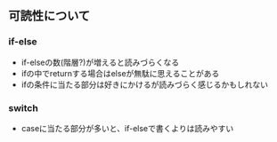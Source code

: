 ## 可読性について

### if-else

- if-elseの数(階層?)が増えると読みづらくなる
- ifの中でreturnする場合はelseが無駄に思えることがある
- ifの条件に当たる部分は好きにかけるが読みづらく感じるかもしれない

### switch

- caseに当たる部分が多いと、if-elseで書くよりは読みやすい
